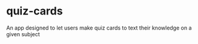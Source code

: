 # quiz-cards
An app designed to let users make quiz cards to text their knowledge on a given subject
